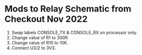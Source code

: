 # Mods to Relay Schematic from Checkout Nov 2022

1. Swap labels CONSOLE_TX & CONSOLE_RX on processor only. 
2. Change value of R1 to 300R
3. Change value of R10 to 10K.
4. Connect U3/2 to 3V3.
